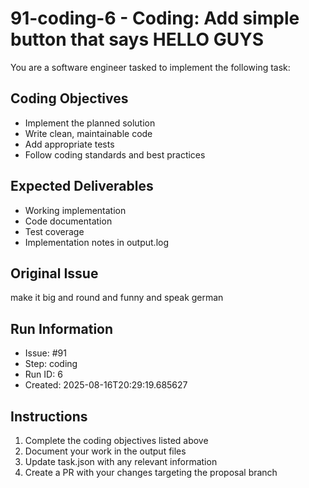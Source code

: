 # 91-coding-6 - Coding: Add simple button that says HELLO GUYS

You are a software engineer tasked to implement the following task:

## Coding Objectives
- Implement the planned solution
- Write clean, maintainable code
- Add appropriate tests
- Follow coding standards and best practices

## Expected Deliverables
- Working implementation
- Code documentation
- Test coverage
- Implementation notes in output.log

## Original Issue

make it big and round and funny and speak german

## Run Information
- Issue: #91
- Step: coding
- Run ID: 6
- Created: 2025-08-16T20:29:19.685627

## Instructions
1. Complete the coding objectives listed above
2. Document your work in the output files
3. Update task.json with any relevant information
4. Create a PR with your changes targeting the proposal branch

